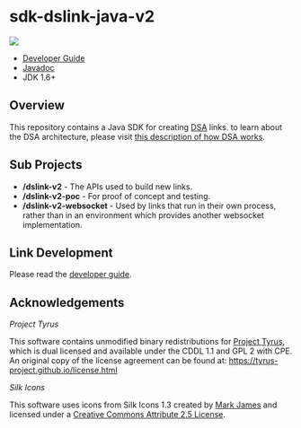 # sdk-dslink-java-v2
[![](https://jitpack.io/v/iot-dsa-v2/sdk-dslink-java-v2.svg)](https://jitpack.io/#iot-dsa-v2/sdk-dslink-java-v2)

* [Developer Guide](https://iot-dsa-v2.github.io/sdk-dslink-java-v2/)
* [Javadoc](https://iot-dsa-v2.github.io/sdk-dslink-java-v2/javadoc/)
* JDK 1.6+


## Overview

This repository contains a Java SDK for creating [DSA](http://iot-dsa.org) links. to learn about 
the DSA architecture, please visit 
[this description of how DSA works](http://iot-dsa.org/get-started/how-dsa-works).

## Sub Projects

  - **/dslink-v2** - The APIs used to build new links.
  - **/dslink-v2-poc** - For proof of concept and testing.
  - **/dslink-v2-websocket** - Used by links that run in their own process, rather
    than in an environment which provides another websocket implementation.
    
## Link Development

Please read the [developer guide](https://iot-dsa-v2.github.io/sdk-dslink-java-v2/).

## Acknowledgements

_Project Tyrus_

This software contains unmodified binary redistributions for 
[Project Tyrus](https://tyrus-project.github.io/), which is dual licensed 
and available under the CDDL 1.1 and GPL 2 with CPE.  An original copy of the license 
agreement can be found at: https://tyrus-project.github.io/license.html

_Silk Icons_

This software uses icons from Silk Icons 1.3 created by 
[Mark James](http://www.famfamfam.com/lab/icons/silk/) and licensed 
under a [Creative Commons Attribute 2.5 License](http://creativecommons.org/licenses/by/2.5/).
